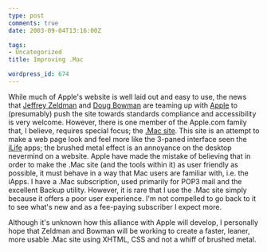 ```yaml
---
type: post
comments: true
date: 2003-09-04T13:16:00Z

tags:
- Uncategorized
title: Improving .Mac

wordpress_id: 674
---
```


While much of Apple's website is well laid out and easy to use, the news that [Jeffrey Zeldman](http://www.zeldman.com) and [Doug Bowman](http://www.stopdesign.com) are teaming up with [Apple](http://www.apple.com) to (presumably) push the site towards standards compliance and accessibility is very welcome. However, there is one member of the Apple.com family that, I believe, requires special focus; the [.Mac site](http://www.mac.com). This site is an attempt to make a web page look and feel more like the 3-paned interface seen the [iLife](http://www.apple.com/ilife/) apps; the brushed metal effect is an annoyance on the desktop nevermind on a website. Apple have made the mistake of believing that in order to make the .Mac site (and the tools within it) as user friendly as possible, it must behave in a way that Mac users are familiar with, i.e. the iApps. I have a .Mac subscription, used primarily for POP3 mail and the excellent Backup utility. However, it is rare that I use the .Mac site simply because it offers a poor user experience. I'm not compelled to go back to it to see what's new and as a fee-paying subscriber I expect more. 



	

Although it's unknown how this alliance with Apple will develop, I personally hope that Zeldman and Bowman will be working to create a faster, leaner, more usable .Mac site using XHTML, CSS and not a whiff of brushed metal.
